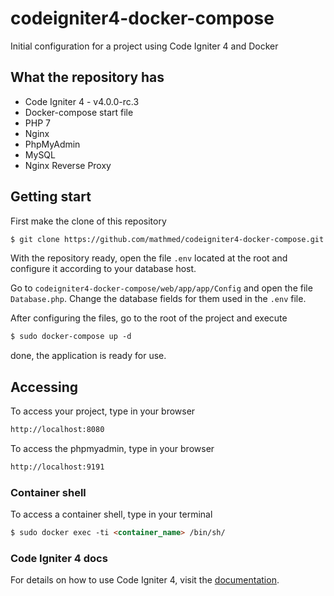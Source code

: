 # codeigniter4-docker-compose
Initial configuration for a project using Code Igniter 4 and Docker

## What the repository has

* Code Igniter 4 - v4.0.0-rc.3  
* Docker-compose start file
* PHP 7
* Nginx
* PhpMyAdmin
* MySQL
* Nginx Reverse Proxy

## Getting start

First make the clone of this repository
```html
$ git clone https://github.com/mathmed/codeigniter4-docker-compose.git
```

With the repository ready, open the file `.env` located at the root and configure it according to your database host.


Go to `codeigniter4-docker-compose/web/app/app/Config` and open the file `Database.php`. Change the database fields for them used in the `.env` file.

After configuring the files, go to the root of the project and execute  
```html
$ sudo docker-compose up -d
```

done, the application is ready for use.


## Accessing

To access your project, type in your browser  
```html
http://localhost:8080
```

To access the phpmyadmin, type in your browser  
```html
http://localhost:9191
```

### Container shell

To access a container shell, type in your terminal

```html
$ sudo docker exec -ti <container_name> /bin/sh/
```


### Code Igniter 4 docs

For details on how to use Code Igniter 4, visit the [documentation](https://codeigniter4.github.io/userguide/).
